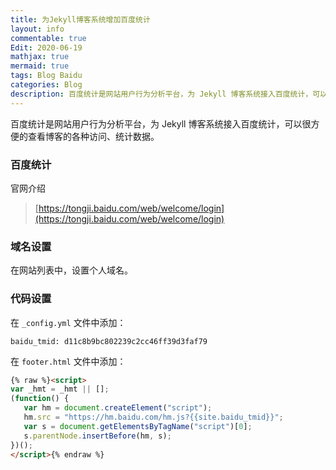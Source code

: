 ```yaml
---
title: 为Jekyll博客系统增加百度统计
layout: info
commentable: true
Edit: 2020-06-19
mathjax: true
mermaid: true
tags: Blog Baidu
categories: Blog
description: 百度统计是网站用户行为分析平台，为 Jekyll 博客系统接入百度统计，可以很方便的查看博客的各种访问、统计数据。
---
```


百度统计是网站用户行为分析平台，为 Jekyll 博客系统接入百度统计，可以很方便的查看博客的各种访问、统计数据。

### 百度统计

官网介绍

> [https://tongji.baidu.com/web/welcome/login](https://tongji.baidu.com/web/welcome/login)

### 域名设置

在网站列表中，设置个人域名。

### 代码设置

在 `_config.yml` 文件中添加：

```
baidu_tmid: d11c8b9bc802239c2cc46ff39d3faf79
```

在 `footer.html` 文件中添加：

```html
{% raw %}<script>
var _hmt = _hmt || [];
(function() {
   var hm = document.createElement("script");
   hm.src = "https://hm.baidu.com/hm.js?{{site.baidu_tmid}}";
   var s = document.getElementsByTagName("script")[0]; 
   s.parentNode.insertBefore(hm, s);
})();
</script>{% endraw %}
```

